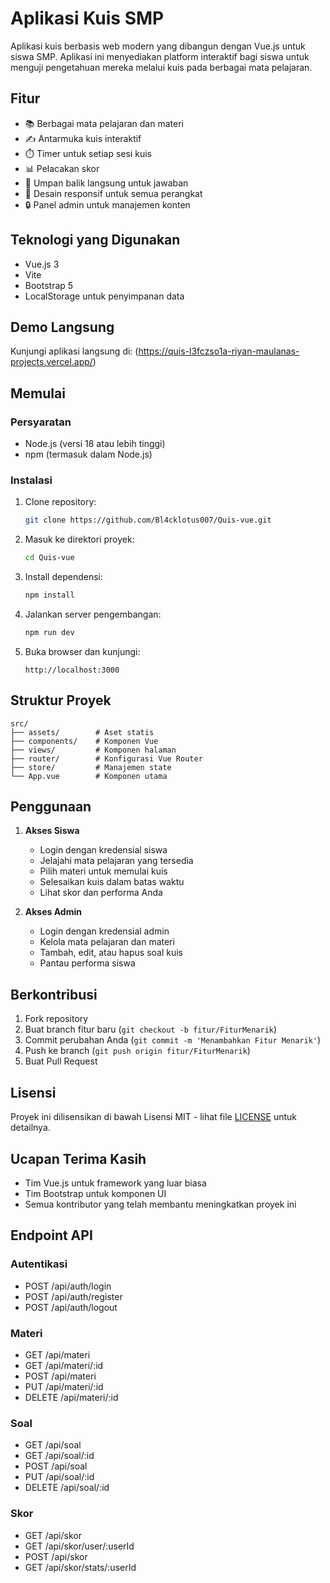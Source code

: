 # Aplikasi Kuis SMP

Aplikasi kuis berbasis web modern yang dibangun dengan Vue.js untuk siswa SMP. Aplikasi ini menyediakan platform interaktif bagi siswa untuk menguji pengetahuan mereka melalui kuis pada berbagai mata pelajaran.

## Fitur

- 📚 Berbagai mata pelajaran dan materi
- ✍️ Antarmuka kuis interaktif
- ⏱️ Timer untuk setiap sesi kuis
- 📊 Pelacakan skor
- 🎯 Umpan balik langsung untuk jawaban
- 📱 Desain responsif untuk semua perangkat
- 🔒 Panel admin untuk manajemen konten

## Teknologi yang Digunakan

- Vue.js 3
- Vite
- Bootstrap 5
- LocalStorage untuk penyimpanan data

## Demo Langsung

Kunjungi aplikasi langsung di: (https://quis-l3fczso1a-riyan-maulanas-projects.vercel.app/)

## Memulai

### Persyaratan

- Node.js (versi 18 atau lebih tinggi)
- npm (termasuk dalam Node.js)

### Instalasi

1. Clone repository:

   ```bash
   git clone https://github.com/Bl4cklotus007/Quis-vue.git
   ```

2. Masuk ke direktori proyek:

   ```bash
   cd Quis-vue
   ```

3. Install dependensi:

   ```bash
   npm install
   ```

4. Jalankan server pengembangan:

   ```bash
   npm run dev
   ```

5. Buka browser dan kunjungi:
   ```
   http://localhost:3000
   ```

## Struktur Proyek

```
src/
├── assets/        # Aset statis
├── components/    # Komponen Vue
├── views/         # Komponen halaman
├── router/        # Konfigurasi Vue Router
├── store/         # Manajemen state
└── App.vue        # Komponen utama
```

## Penggunaan

1. **Akses Siswa**

   - Login dengan kredensial siswa
   - Jelajahi mata pelajaran yang tersedia
   - Pilih materi untuk memulai kuis
   - Selesaikan kuis dalam batas waktu
   - Lihat skor dan performa Anda

2. **Akses Admin**
   - Login dengan kredensial admin
   - Kelola mata pelajaran dan materi
   - Tambah, edit, atau hapus soal kuis
   - Pantau performa siswa

## Berkontribusi

1. Fork repository
2. Buat branch fitur baru (`git checkout -b fitur/FiturMenarik`)
3. Commit perubahan Anda (`git commit -m 'Menambahkan Fitur Menarik'`)
4. Push ke branch (`git push origin fitur/FiturMenarik`)
5. Buat Pull Request

## Lisensi

Proyek ini dilisensikan di bawah Lisensi MIT - lihat file [LICENSE](LICENSE) untuk detailnya.

## Ucapan Terima Kasih

- Tim Vue.js untuk framework yang luar biasa
- Tim Bootstrap untuk komponen UI
- Semua kontributor yang telah membantu meningkatkan proyek ini

## Endpoint API

### Autentikasi

- POST /api/auth/login
- POST /api/auth/register
- POST /api/auth/logout

### Materi

- GET /api/materi
- GET /api/materi/:id
- POST /api/materi
- PUT /api/materi/:id
- DELETE /api/materi/:id

### Soal

- GET /api/soal
- GET /api/soal/:id
- POST /api/soal
- PUT /api/soal/:id
- DELETE /api/soal/:id

### Skor

- GET /api/skor
- GET /api/skor/user/:userId
- POST /api/skor
- GET /api/skor/stats/:userId
